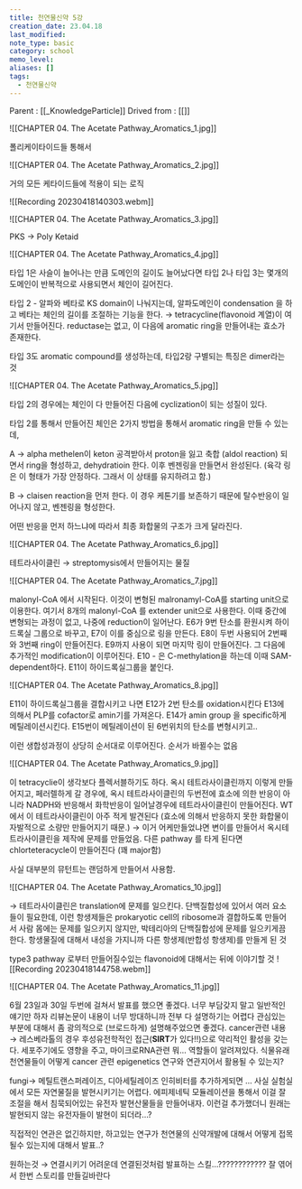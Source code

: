```yaml
---
title: 천연물신약 5강
creation_date: 23.04.18
last_modified: 
note_type: basic
category: school
memo_level: 
aliases: []
tags:
  - 천연물신약
---
```


Parent : [[_KnowledgeParticle]]
Drived from : [[]]

![[CHAPTER 04. The Acetate Pathway_Aromatics_1.jpg]]

폴리케이타이드들 통해서

![[CHAPTER 04. The Acetate Pathway_Aromatics_2.jpg]]

거의 모든 케타이드들에 적용이 되는 로직


![[Recording 20230418140303.webm]]


![[CHAPTER 04. The Acetate Pathway_Aromatics_3.jpg]]

PKS → Poly Ketaid 

![[CHAPTER 04. The Acetate Pathway_Aromatics_4.jpg]]

타입 1은 사슬이 늘어나는 만큼 도메인의 길이도 늘어났다면
타입 2나 타입 3는 몇개의 도메인이 반복적으로 사용되면서 체인이 길어진다.

타입 2 - 알파와 베타로 KS domain이 나눠지는데, 알파도메인이 condensation 을 하고 베타는 체인의 길이를 조절하는 기능을 한다. → tetracycline(flavonoid 계열)이 여기서 만들어진다.
reductase는 없고, 이 다음에 aromatic ring을 만들어내는 효소가 존재한다.

타입 3도 aromatic compound를 생성하는데,
타입2랑 구별되는 특징은 dimer라는 것


![[CHAPTER 04. The Acetate Pathway_Aromatics_5.jpg]]

타입 2의 경우에는 체인이 다 만들어진 다음에 cyclization이 되는 성질이 있다.

타입 2를 통해서 만들어진 체인은 2가지 방법을 통해서 aromatic ring을 만들 수 있는데,

A → alpha methelen이 keton 공격받아서 proton을 잃고 축합 (aldol reaction) 되면서 ring을 형성하고, dehydratioin 한다. 이후 벤젠링을 만들면서 완성된다. (육각 링은 이 형태가 가장 안정하다. 그래서 이 상태를 유지하려고 함.)

B → claisen reaction을 먼저 한다. 이 경우 케톤기를 보존하기 때문에 탈수반응이 일어나지 않고, 벤젠링을 형성한다.

어떤 반응을 먼저 하느냐에 따라서 최종 화합물의 구조가 크게 달라진다.


![[CHAPTER 04. The Acetate Pathway_Aromatics_6.jpg]]

테트라사이클린 → streptomysis에서 만들어지는 물질


![[CHAPTER 04. The Acetate Pathway_Aromatics_7.jpg]]

malonyl-CoA 에서 시작된다. 이것이 변형된 malronamyl-CoA를 starting unit으로 이용한다.
여기서 8개의 malonyl-CoA 를 extender unit으로 사용한다. 이때 중간에 변형되는 과정이 없고, 나중에 reduction이 일어난다.
E6가 9번 탄소를 환원시켜 하이드록실 그룹으로 바꾸고, E7이 이를 중심으로 링을 만든다.
E8이 두번 사용되어 2번째와 3번째 ring이 만들어진다.
E9까지 사용이 되면 마지막 링이 만들어진다.
그 다음에 추가적인 modification이 이루어진다.
E10 - 은 C-methylation을 하는데 이때 SAM-dependent하다.
E11이 하이드록실그룹을 붙인다.



![[CHAPTER 04. The Acetate Pathway_Aromatics_8.jpg]]

E11이 하이드록실그룹을 결합시키고 나면 E12가 2번 탄소를 oxidation시킨다
E13에 의해서 PLP를 cofactor로 amin기를 가져온다.
E14가 amin group 을 specific하게 메틸레이션시킨다.
E15번이 메틸레이션이 된 6번위치의 탄소를 변형시키고..

이런 생합성과정이 상당히 순서대로 이루어진다.
순서가 바뀔수는 없음


![[CHAPTER 04. The Acetate Pathway_Aromatics_9.jpg]]

이 tetracyclie이 생각보다 플렉서블하기도 하다.
옥시 테트라사이클린까지 이렇게 만들어지고, 
페러렐하게 갈 경우에, 옥시 테트라사이클린의 두번전에 효소에 의한 반응이 아니라 NADPH와 반응해서 화학반응이 일어날경우에 테트라사이클린이 만들어진다.
WT에서 이 테트라사이클린이 아주 적게 발견된다 (효소에 의해서 반응하지 못한 화합물이 자발적으로 소량만 만들어지기 때문.) → 이거 어케만들었냐면 변이를 만들어서 옥시테트라사이클린을 제작에 문제를 만들었음.
다른 pathway 를 타게 된다면 chlorteteracycle이 만들어진다 (꽤 major함)

사실 대부분의 뮤턴트는 랜덤하게 만들어서 사용함.

![[CHAPTER 04. The Acetate Pathway_Aromatics_10.jpg]]

→ 테트라사이클린은 translation에 문제를 일으킨다.
단백질합성에 있어서 여러 요소들이 필요한데, 이런 항생제들은 prokaryotic cell의 ribosome과 결합하도록 만들어서 사람 몸에는 문제를 일으키지 않지만, 박테리아의 단백질합성에 문제를 일으키게끔 한다.
항생물질에 대해서 내성을 가지니까 다른 항생제(반합성 항생제)를 만들게 된 것

type3 pathway 로부터 만들어질수있는 flavonoid에 대해서는 뒤에 이야기할 것
![[Recording 20230418144758.webm]]


![[CHAPTER 04. The Acetate Pathway_Aromatics_11.jpg]]

6월 23일과 30일 두번에 걸쳐서 발표를 했으면 좋겠다.
너무 부담갖지 말고 일반적인 얘기만 하자
리뷰논문이 내용이 너무 방대하니까 전부 다 설명하기는 어렵다
관심있는 부분에 대해서 좀 광의적으로 (브로드하게) 설명해주었으면 좋겠다.
cancer관련 내용 → 레스베라톨의 경우 후성유전학적인 접근(**SIRT**가 있다!!)으로 약리적인 활성을 갖는다. 세포주기에도 영향을 주고, 마이크로RNA관련 뭐… 역할들이 알려져있다.
식물유래 천연물들이 어떻게 cancer 관련 epigenetics 연구와 연관지어서 활용될 수 있는지?

fungi→ 메틸트랜스퍼레이즈, 디아세틸레이즈 인히비터를 추가하게되면 … 사실 실험실에서 모든 자연물질을 발현시키기는 어렵다. 에피제네틱 모듈레이션을 통해서 이걸 잘 조절을 해서 침묵되어있는 유전자 발현산물들을 만들어내자. 이런걸 추가했더니 원래는 발현되지 않는 유전자들이 발현이 되더라…?

직접적인 연관은 없긴하지만, 하고있는 연구가 천연물의 신약개발에 대해서 어떻게 접목될수 있는지에 대해서 발표..? 

원하는것 → 연결시키기 어려운데 연결된것처럼 발표하는 스킬…???????????? 잘 엮어서 한번 스토리를 만들길바란다
